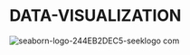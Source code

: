 # DATA-VISUALIZATION
![seaborn-logo-244EB2DEC5-seeklogo com](https://github.com/AshikJenly/DATA-VISUALIZATION/assets/116492348/f39877d7-d80d-4c46-a8f2-3bdd81e711ff)
